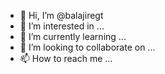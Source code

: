 - 👋 Hi, I’m @balajiregt
- 👀 I’m interested in ...
- 🌱 I’m currently learning ...
- 💞️ I’m looking to collaborate on ...
- 📫 How to reach me ...

<!---
balajiregt/balajiregt is a ✨ special ✨ repository because its `README.md` (this file) appears on your GitHub profile.
You can click the Preview link to take a look at your changes.
--->

